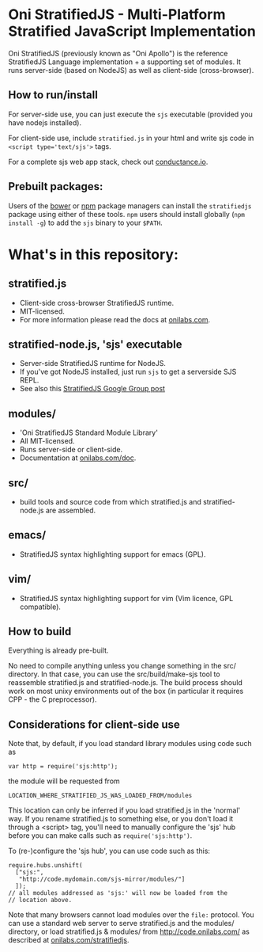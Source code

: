 Oni StratifiedJS - Multi-Platform Stratified JavaScript Implementation
======================================================================

Oni StratifiedJS (previously known as "Oni Apollo") is the reference
StratifiedJS Language implementation + a
supporting set of modules. It runs server-side (based on NodeJS) as well
as client-side (cross-browser).


How to run/install
------------------

For server-side use, you can just execute the `sjs` executable
(provided you have nodejs installed).

For client-side use, include `stratified.js` in your html and write sjs code in
`<script type='text/sjs'>` tags.

For a complete sjs web app stack, check out [conductance.io](https://conductance.io).

Prebuilt packages:
------------------

Users of the [bower](http://bower.io/) or [npm](https://npmjs.org/)
package managers can install the `stratifiedjs` package using either of
these tools. `npm` users should install globally (`npm install -g`)
to add the `sjs` binary to your `$PATH`.


What's in this repository:
==========================

stratified.js
-------------

 - Client-side cross-browser StratifiedJS runtime.
 - MIT-licensed.
 - For more information please read the docs at [onilabs.com](http://onilabs.com/).

stratified-node.js, 'sjs' executable
---------------------------------------

 - Server-side StratifiedJS runtime for NodeJS.
 - If you've got NodeJS installed, just run `sjs` to get a serverside SJS REPL.
 - See also this [StratifiedJS Google Group post](https://groups.google.com/forum/#!topic/oni-apollo/ZDkxczAZcgw)

modules/
--------

 - 'Oni StratifiedJS Standard Module Library'
 - All MIT-licensed.
 - Runs server-side or client-side.
 - Documentation at [onilabs.com/doc](https://onilabs.com/doc/#sjs:).

src/
----

 - build tools and source code from which stratified.js and
   stratified-node.js are assembled.

emacs/
--------

 - StratifiedJS syntax highlighting support for emacs (GPL).

vim/
--------

 - StratifiedJS syntax highlighting support for vim (Vim licence, GPL compatible).


How to build
------------

Everything is already pre-built.

No need to compile anything unless you change something in the src/
directory. In that case, you can use the src/build/make-sjs tool to
reassemble stratified.js and stratified-node.js. The build process
should work on most unixy environments out of the box (in particular
it requires CPP - the C preprocessor).


Considerations for client-side use
----------------------------------

Note that, by default, if you load standard library modules using code
such as

    var http = require('sjs:http');

the module will be requested from

    LOCATION_WHERE_STRATIFIED_JS_WAS_LOADED_FROM/modules

This location can only be inferred if you load stratified.js in the
'normal' way. If you rename stratified.js to something else, or you
don't load it through a &lt;script> tag, you'll need to manually
configure the 'sjs' hub before you can make calls such as
`require('sjs:http')`.

To (re-)configure the 'sjs hub', you can use code such as this:

    require.hubs.unshift(
      ["sjs:",
       "http://code.mydomain.com/sjs-mirror/modules/"]
      ]);
    // all modules addressed as 'sjs:' will now be loaded from the
    // location above.

Note that many browsers cannot load modules over the `file:`
protocol. You can use a standard web server to serve
stratified.js and the modules/ directory, or load stratified.js &
modules/ from http://code.onilabs.com/ as described at
[onilabs.com/stratifiedjs](http://onilabs.com/stratifiedjs).

